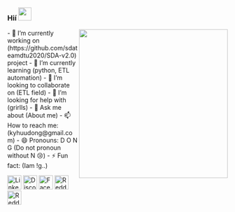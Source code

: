 ### Hií <img src="https://raw.githubusercontent.com/aemmadi/aemmadi/master/wave.gif" width="30px">
<a href="#">
	<img width=340 align="right" src="https://media1.tenor.com/images/cbcd5f63e5a6ec51b1d1e00273ee7107/tenor.gif?itemid=12580762">
</a>
- 🔭 I’m currently working on (https://github.com/sdateamdtu2020/SDA-v2.0) project
- 🌱 I’m currently learning (python, ETL automation)
- 👯 I’m looking to collaborate on (ETL field)
- 🤔 I’m looking for help with (grirlls)
- 💬 Ask me about (About me)
- 📫 How to reach me: (kyhuudong@gmail.com)
- 😄 Pronouns: D O N G (Do not pronoun without N 😢)
- ⚡ Fun fact: (Iam !g..)
<p align="left">
  <a href="https://linkedin.com/in/huu-dong/" target="_blank"><img alt="LinkedIn" title="LinkedIn" height="32" width="32" src="https://raw.githubusercontent.com/peterthehan/peterthehan/master/assets/linkedin.svg"></a>
  <a href="https://discord.gg/dE2vbfSC" target="_blank"><img alt="Discord - Miku#0039" title="Discord - Miku#0039" height="32" width="32" src="https://raw.githubusercontent.com/peterthehan/peterthehan/master/assets/discord.svg"></a>
  <a href="https://facebook.com/huu.dong.1" target="_blank"><img alt="Facebook" title="Facebook" height="32" width="32" src="https://raw.githubusercontent.com/peterthehan/peterthehan/master/assets/facebook.svg"></a>
  <a href="https://www.reddit.com/user/ykgnod" target="_blank"><img alt="Reddit" title="Reddit" height="32" width="32" src="https://raw.githubusercontent.com/peterthehan/peterthehan/master/assets/reddit.svg"></a>
  <a href="https://www.instagram.com/dongghuuu/" target="_blank"><img alt="Reddit" title="Reddit" height="32" width="32" src="https://raw.githubusercontent.com/peterthehan/peterthehan/master/assets/instagram.svg"></a>
</p>

